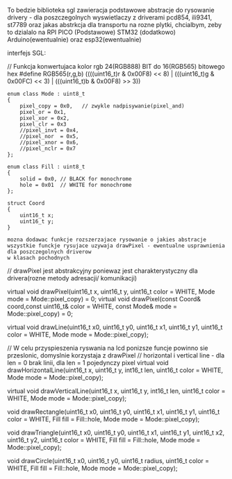 To bedzie biblioteka sgl zawieracja podstawowe abstracje do rysowanie
drivery - dla poszczegolnych wyswietlaczy z driverami pcd854, ili9341, st7789
oraz jakas abstrkcja dla transportu na rozne plytki, chcialbym, zeby to dzialalo
na RPI PICO (Podstawowe) STM32 (dodatkowo) Arduino(ewentualnie) oraz esp32(ewentualnie)

interfejs SGL:

//  Funkcja konwertujaca kolor rgb 24(RGB888) BIT do 16(RGB565) bitowego hex
#define RGB565(r,g,b) ((((uint16_t)r & 0x00F8) << 8) | (((uint16_t)g & 0x00FC) << 3) | (((uint16_t)b & 0x00F8) >> 3))

    enum class Mode : uint8_t
    {
        pixel_copy = 0x0,   // zwykle nadpisywanie(pixel_and)
        pixel_or = 0x1,
        pixel_xor = 0x2,
        pixel_clr = 0x3
        //pixel_invt = 0x4,
        //pixel_nor  = 0x5,
        //pixel_xnor = 0x6,
        //pixel_nclr = 0x7
    };

    enum class Fill : uint8_t
    {
        solid = 0x0, // BLACK for monochrome
        hole = 0x01  // WHITE for monochrome
    };

    struct Coord
    {
        uint16_t x;
        uint16_t y;
    }

    mozna dodawac funkcje rozszerzajace rysowanie o jakies abstracje
    wszystkie funckje rysujace uzywaja drawPixel - ewentualne usprawnienia dla poszczegolnych driverow
    w klasach pochodnych
// drawPixel jest abstrakcyjny poniewaz jest charakterystyczny dla drivera(rozne metody adresacji/ komunikacji)

virtual void drawPixel(uint16_t x, uint16_t y, uint16_t color = WHITE, Mode mode = Mode::pixel_copy) = 0;
virtual void drawPixel(const Coord& coord,const uint16_t& color = WHITE, const Mode& mode = Mode::pixel_copy) = 0;

virtual void drawLine(uint16_t x0, uint16_t y0, uint16_t x1, uint16_t y1, uint16_t color = WHITE, Mode mode = Mode::pixel_copy);

// W celu przyspieszenia ryswania na lcd ponizsze funcje powinno sie przeslonic, domyslnie korzystaja z drawPixel
// horizontal i vertical line - dla len = 0 brak linii, dla len = 1 pojedynczy pixel
virtual void drawHorizontalLine(uint16_t x, uint16_t y, int16_t len, uint16_t color = WHITE, Mode mode = Mode::pixel_copy);

virtual void drawVerticalLine(uint16_t x, uint16_t y, int16_t len, uint16_t color = WHITE, Mode mode = Mode::pixel_copy);

void drawRectangle(uint16_t x0, uint16_t y0, uint16_t x1, uint16_t y1, uint16_t color = WHITE, Fill fill = Fill::hole, Mode mode = Mode::pixel_copy);

void drawTriangle(uint16_t x0, uint16_t y0, uint16_t x1, uint16_t y1, uint16_t x2, uint16_t y2,
    uint16_t color = WHITE, Fill fill = Fill::hole, Mode mode = Mode::pixel_copy);

void drawCircle(uint16_t x0, uint16_t y0, uint16_t radius, uint16_t color = WHITE, Fill fill = Fill::hole, Mode mode = Mode::pixel_copy);